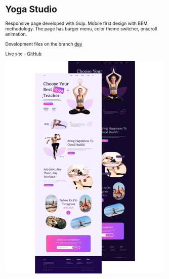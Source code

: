 # Yoga Studio

Responsive page developed with Gulp. Mobile first design with BEM methodology. The page has burger menu, color theme switcher, onscroll animation.

Development files on the branch [dev](https://github.com/Kulyk-Volodymyr/Yoga-Studio/tree/dev)

Live site - [GitHub](https://kulyk-volodymyr.github.io/Yoga-Studio/)

![This is an image](./screenshot.png)

